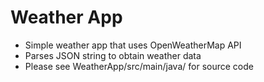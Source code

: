# Weather App
 - Simple weather app that uses OpenWeatherMap API
 - Parses JSON string to obtain weather data
 - Please see WeatherApp/src/main/java/ for source code
